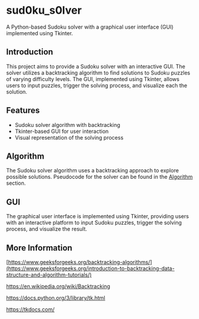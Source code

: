 # sud0ku_s0lver

A Python-based Sudoku solver with a graphical user interface (GUI) implemented using Tkinter.

## Introduction

This project aims to provide a Sudoku solver with an interactive GUI. The solver utilizes a backtracking algorithm to find solutions to Sudoku puzzles of varying difficulty levels. The GUI, implemented using Tkinter, allows users to input puzzles, trigger the solving process, and visualize each the solution.

## Features

- Sudoku solver algorithm with backtracking
- Tkinter-based GUI for user interaction
- Visual representation of the solving process

## Algorithm

The Sudoku solver algorithm uses a backtracking approach to explore possible solutions. Pseudocode for the solver can be found in the [Algorithm](#algorithm) section.

## GUI

The graphical user interface is implemented using Tkinter, providing users with an interactive platform to input Sudoku puzzles, trigger the solving process, and visualize the result.


## More Information

[https://www.geeksforgeeks.org/backtracking-algorithms/](https://www.geeksforgeeks.org/introduction-to-backtracking-data-structure-and-algorithm-tutorials/)

https://en.wikipedia.org/wiki/Backtracking

https://docs.python.org/3/library/tk.html

https://tkdocs.com/








